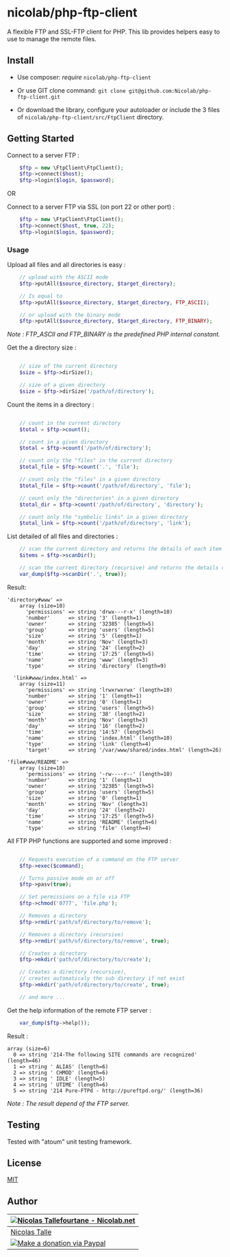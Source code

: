 # nicolab/php-ftp-client

A flexible FTP and SSL-FTP client for PHP.
This lib provides helpers easy to use to manage the remote files.


## Install

  * Use composer: _require_ `nicolab/php-ftp-client`

  * Or use GIT clone command: `git clone git@github.com:Nicolab/php-ftp-client.git`

  * Or download the library, configure your autoloader or include the 3 files of `nicolab/php-ftp-client/src/FtpClient` directory.


## Getting Started

Connect to a server FTP :

```php
	$ftp = new \FtpClient\FtpClient();
	$ftp->connect($host);
	$ftp->login($login, $password);
```

OR

Connect to a server FTP via SSL (on port 22 or other port) :

```php
	$ftp = new \FtpClient\FtpClient();
	$ftp->connect($host, true, 22);
	$ftp->login($login, $password);
```


### Usage

Upload all files and all directories is easy :

```php
	// upload with the ASCII mode
	$ftp->putAll($source_directory, $target_directory);

	// Is equal to
	$ftp->putAll($source_directory, $target_directory, FTP_ASCII);

	// or upload with the binary mode
	$ftp->putAll($source_directory, $target_directory, FTP_BINARY);

```

*Note : FTP_ASCII and FTP_BINARY is the predefined PHP internal constant.*

Get the a directory size :

```php

	// size of the current directory
	$size = $ftp->dirSize();

	// size of a given directory
	$size = $ftp->dirSize('/path/of/directory');

```

Count the items in a directory :

```php

	// count in the current directory
	$total = $ftp->count();

	// count in a given directory
	$total = $ftp->count('/path/of/directory');

	// count only the "files" in the current directory
	$total_file = $ftp->count('.', 'file');

	// count only the "files" in a given directory
	$total_file = $ftp->count('/path/of/directory', 'file');

	// count only the "directories" in a given directory
	$total_dir = $ftp->count('/path/of/directory', 'directory');

	// count only the "symbolic links" in a given directory
	$total_link = $ftp->count('/path/of/directory', 'link');

```

List detailed of all files and directories :

```php
	// scan the current directory and returns the details of each item
	$items = $ftp->scanDir();

	// scan the current directory (recursive) and returns the details of each item
	var_dump($ftp->scanDir('.', true));
```

Result:

	'directory#www' =>
	    array (size=10)
	      'permissions' => string 'drwx---r-x' (length=10)
	      'number'      => string '3' (length=1)
	      'owner'       => string '32385' (length=5)
	      'group'       => string 'users' (length=5)
	      'size'        => string '5' (length=1)
	      'month'       => string 'Nov' (length=3)
	      'day'         => string '24' (length=2)
	      'time'        => string '17:25' (length=5)
	      'name'        => string 'www' (length=3)
	      'type'        => string 'directory' (length=9)

	  'link#www/index.html' =>
	    array (size=11)
	      'permissions' => string 'lrwxrwxrwx' (length=10)
	      'number'      => string '1' (length=1)
	      'owner'       => string '0' (length=1)
	      'group'       => string 'users' (length=5)
	      'size'        => string '38' (length=2)
	      'month'       => string 'Nov' (length=3)
	      'day'         => string '16' (length=2)
	      'time'        => string '14:57' (length=5)
	      'name'        => string 'index.html' (length=10)
	      'type'        => string 'link' (length=4)
	      'target'      => string '/var/www/shared/index.html' (length=26)

	'file#www/README' =>
	    array (size=10)
	      'permissions' => string '-rw----r--' (length=10)
	      'number'      => string '1' (length=1)
	      'owner'       => string '32385' (length=5)
	      'group'       => string 'users' (length=5)
	      'size'        => string '0' (length=1)
	      'month'       => string 'Nov' (length=3)
	      'day'         => string '24' (length=2)
	      'time'        => string '17:25' (length=5)
	      'name'        => string 'README' (length=6)
	      'type'        => string 'file' (length=4)


All FTP PHP functions are supported and some improved :

```php

	// Requests execution of a command on the FTP server
	$ftp->exec($command);

	// Turns passive mode on or off
	$ftp->pasv(true);

	// Set permissions on a file via FTP
	$ftp->chmod('0777', 'file.php');

	// Removes a directory
	$ftp->rmdir('path/of/directory/to/remove');

	// Removes a directory (recursive)
	$ftp->rmdir('path/of/directory/to/remove', true);

	// Creates a directory
	$ftp->mkdir('path/of/directory/to/create');

	// Creates a directory (recursive),
	// creates automaticaly the sub directory if not exist
	$ftp->mkdir('path/of/directory/to/create', true);

	// and more ...

```

Get the help information of the remote FTP server :

```php
	var_dump($ftp->help());
```

Result :

	array (size=6)
	  0 => string '214-The following SITE commands are recognized' (length=46)
	  1 => string ' ALIAS' (length=6)
	  2 => string ' CHMOD' (length=6)
	  3 => string ' IDLE' (length=5)
	  4 => string ' UTIME' (length=6)
	  5 => string '214 Pure-FTPd - http://pureftpd.org/' (length=36)


_Note : The result depend of the FTP server._


## Testing

Tested with "atoum" unit testing framework.


## License

[MIT](https://github.com/Nicolab/php-ftp-client/blob/master/LICENSE)


## Author

| [![Nicolas Tallefourtane - Nicolab.net](http://www.gravatar.com/avatar/d7dd0f4769f3aa48a3ecb308f0b457fc?s=64)](http://nicolab.net) |
|---|
| [Nicolas Talle](http://nicolab.net) |
| [![Make a donation via Paypal](https://www.paypalobjects.com/en_US/i/btn/btn_donate_SM.gif)](https://www.paypal.com/cgi-bin/webscr?cmd=_s-xclick&hosted_button_id=PGRH4ZXP36GUC) |
